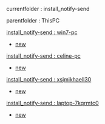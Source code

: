currentfolder : install_notify-send

parentfolder : ThisPC

[install_notify-send : win7-pc](http://win7-pc/doc/files/ThisPC/install_notify-send/open-command-prompt-here.html)
- [new](http://win7-pc/doc/files/common/prompt-action.php?rawdisplay=1&HOME_DIRECTORY=C:/UniServer/www/doc/files/ThisPC/install_notify-send&cmd=c:/UniServer/www/doc/files/common/open_command_files/overwritenew.bat)

[install_notify-send : celine-pc](http://celine-pc/doc/files/ThisPC/install_notify-send/open-command-prompt-here.html)
- [new](http://celine-pc/doc/files/common/prompt-action.php?rawdisplay=1&HOME_DIRECTORY=C:/UniServer/www/doc/files/ThisPC/install_notify-send&cmd=c:/UniServer/www/doc/files/common/open_command_files/overwritenew.bat)

[install_notify-send : xsjmikhaell30](http://xsjmikhaell30/doc/files/ThisPC/install_notify-send/open-command-prompt-here.html)
- [new](http://xsjmikhaell30/doc/files/common/prompt-action.php?rawdisplay=1&HOME_DIRECTORY=C:/UniServer/www/doc/files/ThisPC/install_notify-send&cmd=c:/UniServer/www/doc/files/common/open_command_files/overwritenew.bat)

[install_notify-send : laptop-7kqrmtc0](http://laptop-7kqrmtc0/doc/files/ThisPC/install_notify-send/open-command-prompt-here.html)
- [new](http://laptop-7kqrmtc0/doc/files/common/prompt-action.php?rawdisplay=1&HOME_DIRECTORY=C:/UniServer/www/doc/files/ThisPC/install_notify-send&cmd=c:/UniServer/www/doc/files/common/open_command_files/overwritenew.bat)


